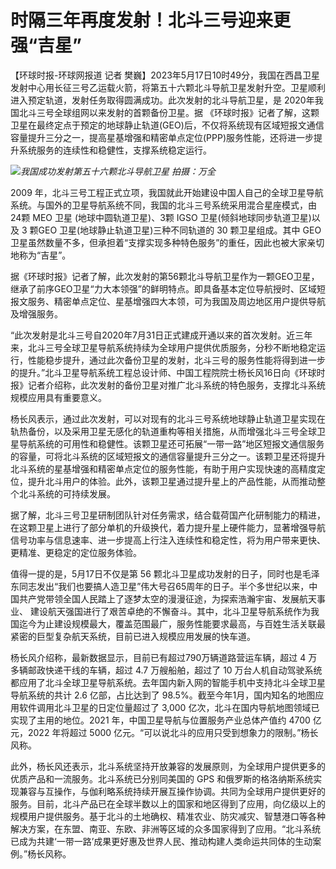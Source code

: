 # 时隔三年再度发射！北斗三号迎来更强“吉星”

【环球时报-环球网报道 记者
樊巍】2023年5月17日10时49分，我国在西昌卫星发射中心用长征三号乙运载火箭，将第五十六颗北斗导航卫星发射升空。卫星顺利进入预定轨道，发射任务取得圆满成功。此次发射的北斗导航卫星，是
2020年我国北斗三号全球组网以来发射的首颗备份卫星。据
《环球时报》记者了解，这颗卫星在最终定点于预定的地球静止轨道(GEO)后，不仅将系统现有区域短报文通信容量提升三分之一，提高星基增强和精密单点定位(PPP)服务性能，还将进一步提升系统服务的连续性和稳健性，支撑系统稳定运行。

![](https://inews.gtimg.com/om_bt/O_qxVxfVS1vFq061Rfcs-IQX7zAKrBvikWPAnMqiPU-HcAA/1000)_我国成功发射第五十六颗北斗导航卫星 拍摄：万全_

2009 年，北斗三号工程正式立项，我国就此开始建设中国人自己的全球卫星导航系统。与国外的卫星导航系统不同，我国的北斗三号系统采用混合星座模式，由24颗
MEO 卫星 (地球中圆轨道卫星)、3颗 IGSO 卫星(倾斜地球同步轨道卫星)以及 3 颗GEO 卫星(地球静止轨道卫星)三种不同轨道的 30
颗卫星组成。其中 GEO 卫星虽然数量不多，但承担着“支撑实现多种特色服务”的重任，因此也被大家亲切地称为“吉星”。

据《环球时报》记者了解，此次发射的第56颗北斗导航卫星作为一颗GEO卫星，继承了前序GEO卫星“力大本领强”的鲜明特点。即具备基本定位导航授时、区域短报文服务、精密单点定位、星基增强四大本领，可为我国及周边地区用户提供导航及增强服务。

“此次发射是北斗三号自2020年7月31日正式建成开通以来的首次发射。近三年来，北斗三号全球卫星导航系统持续为全球用户提供优质服务，分秒不断地稳定运行，性能稳步提升，通过此次备份卫星的发射，北斗三号的服务性能将得到进一步的提升。”北斗卫星导航系统工程总设计师、中国工程院院士杨长风16日向《环球时报》记者介绍称，此次发射的备份卫星对推广北斗系统的特色服务，支撑北斗系统规模应用具有重要意义。

杨长风表示，通过此次发射，可以对现有的北斗三号系统地球静止轨道卫星实现在轨热备份，以及采用卫星无感化的轨道重构等相关措施，从而增强北斗三号全球卫星导航系统的可用性和稳健性。该颗卫星还可拓展“一带一路”地区短报文通信服务的容量，可将北斗系统的区域短报文的通信容量提升三分之一。该颗卫星还将提升北斗系统的星基增强和精密单点定位的服务性能，有助于用户实现快速的高精度定位，提升北斗用户的体验。此外，该颗卫星通过提升星上的产品性能，从而推动整个北斗系统的可持续发展。

据了解，北斗三号卫星研制团队针对任务需求，结合载荷国产化研制能力的精进，在这颗卫星上进行了部分单机的升级换代，着力提升星上硬件能力，显著增强导航信号功率与信息速率、进一步提高上行注入连续性和稳定性，将为用户带来更快、更精准、更稳定的定位服务体验。

值得一提的是，5月17日不仅是第 56
颗北斗卫星成功发射的日子，同时也是毛泽东同志发出“我们也要搞人造卫星”伟大号召65周年的日子。半个多世纪以来，中国共产党带领全国人民踏上了逐梦太空的漫漫征途，为探索浩瀚宇宙、发展航天事业、
建设航天强国进行了艰苦卓绝的不懈奋斗。其中，北斗卫星导航系统作为我国迄今为止建设规模最大，覆盖范围最广，服务性能要求最高，与百姓生活关联最紧密的巨型复杂航天系统，目前已进入规模应用发展的快车道。

杨长风介绍称，最新数据显示，目前已有超过790万辆道路营运车辆，超过 4 万多辆邮政快递干线的车辆，超过 4.7 万艘船舶，超过了 10
万台人机自动驾驶系统都应用了北斗全球卫星导航系统。去年国内新入网的智能手机中支持北斗全球卫星导航系统的共计 2.6 亿部，占比达到了
98.5%。截至今年1月，国内知名的地图应用软件调用北斗卫星的日定位量超过了 3,000 亿次，北斗在国内导航地图领域已实现了主用的地位。2021
年，中国卫星导航与位置服务产业总体产值约 4700 亿元，2022 年将超过 5000 亿元。“可以说北斗的应用只受到想象力的限制。”杨长风称。

此外，杨长风还表示，北斗系统坚持开放兼容的发展原则，为全球用户提供更多的优质产品和一流服务。北斗系统已分别同美国的 GPS
和俄罗斯的格洛纳斯系统实现兼容与互操作，与伽利略系统持续开展互操作协调。共同为全球用户提供更好的服务。目前，北斗产品已在全球半数以上的国家和地区得到了应用，向亿级以上的规模用户提供服务。基于北斗的土地确权、精准农业、防灾减灾、智慧港口等各种解决方案，在东盟、南亚、东欧、非洲等区域的众多国家得到了应用。“北斗系统已成为共建‘一带一路’成果更好惠及世界人民、推动构建人类命运共同体的生动案例。”杨长风称。

